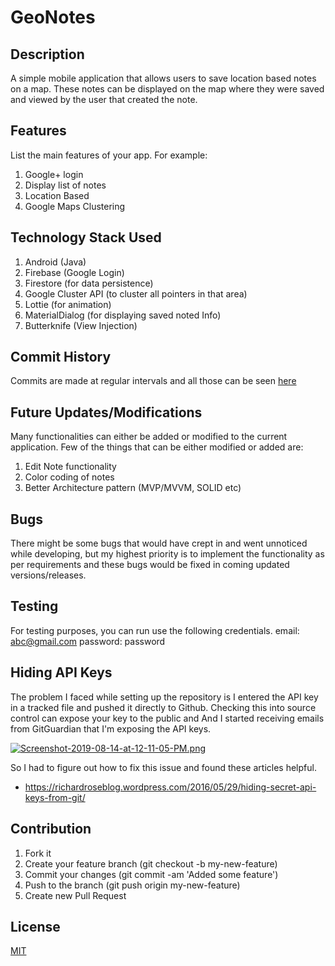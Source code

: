 # GeoNotes

## Description
A simple mobile application that allows users to save location based notes on a map. These notes can be displayed on the map where they were saved and viewed by the user that created the note.

## Features
List the main features of your app. For example:
1. Google+ login
2. Display list of notes
3. Location Based
4. Google Maps Clustering

## Technology Stack Used
1. Android (Java)
2. Firebase (Google Login)
3. Firestore (for data persistence)
4. Google Cluster API (to cluster all pointers in that area)
5. Lottie (for animation)
6. MaterialDialog (for displaying saved noted Info)
7. Butterknife (View Injection)

## Commit History
Commits are made at regular intervals and all those can be seen [here](https://github.com/nasreekar/GeoNotes/commits/master)

## Future Updates/Modifications
Many functionalities can either be added or modified to the current application. 
Few of the things that can be either modified or added are:
1. Edit Note functionality
2. Color coding of notes
3. Better Architecture pattern (MVP/MVVM, SOLID etc)

## Bugs
There might be some bugs that would have crept in and went unnoticed while developing, but my highest priority is to implement the functionality as per requirements and these bugs would be fixed in coming updated versions/releases.

## Testing
For testing purposes, you can run use the following credentials.
email: abc@gmail.com
password: password

## Hiding API Keys
The problem I faced while setting up the repository is I entered the API key in a tracked file and pushed it directly to Github. Checking this into source control can expose your key to the public and And I started receiving emails from GitGuardian that I'm exposing the API keys. 

[![Screenshot-2019-08-14-at-12-11-05-PM.png](https://i.postimg.cc/SxS8kFfY/Screenshot-2019-08-14-at-12-11-05-PM.png)](https://postimg.cc/9rkzYkSc)

So I had to figure out how to fix this issue and found these articles helpful. 

* https://richardroseblog.wordpress.com/2016/05/29/hiding-secret-api-keys-from-git/


## Contribution

1. Fork it
2. Create your feature branch (git checkout -b my-new-feature)
3. Commit your changes (git commit -am 'Added some feature')
4. Push to the branch (git push origin my-new-feature)
5. Create new Pull Request

## License
[MIT](https://github.com/nasreekar/license/blob/master/LICENSE)


